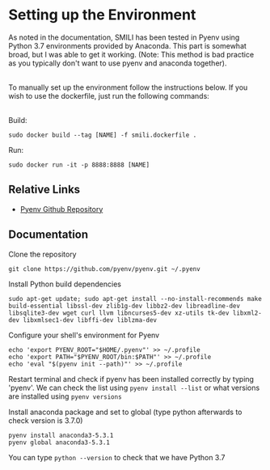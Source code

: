 # Setting up the Environment

As noted in the documentation, SMILI has been tested in Pyenv using Python 3.7 environments provided by Anaconda. 
This part is somewhat broad, but I was able to get it working. (Note: This method is bad practice as 
you typically don't want to use pyenv and anaconda together).

<br>
To manually set up the environment follow the instructions below. If you wish to use the dockerfile, just run the following commands:
<br><br/>

Build:
```
sudo docker build --tag [NAME] -f smili.dockerfile .
```
Run:
```
sudo docker run -it -p 8888:8888 [NAME]
```

## Relative Links
* [Pyenv Github Repository](https://github.com/pyenv/pyenv)

## Documentation

Clone the repository
```
git clone https://github.com/pyenv/pyenv.git ~/.pyenv
```
Install Python build dependencies
```
sudo apt-get update; sudo apt-get install --no-install-recommends make build-essential libssl-dev zlib1g-dev libbz2-dev libreadline-dev libsqlite3-dev wget curl llvm libncurses5-dev xz-utils tk-dev libxml2-dev libxmlsec1-dev libffi-dev liblzma-dev
```
Configure your shell's environment for Pyenv
```
echo 'export PYENV_ROOT="$HOME/.pyenv"' >> ~/.profile
echo 'export PATH="$PYENV_ROOT/bin:$PATH"' >> ~/.profile
echo 'eval "$(pyenv init --path)"' >> ~/.profile
```
Restart terminal and check if pyenv has been installed correctly by typing 'pyenv'. We can check the list using ```pyenv install --list``` or what versions are installed using ```pyenv versions```

Install anaconda package and set to global (type python afterwards to check version is 3.7.0)
```
pyenv install anaconda3-5.3.1
pyenv global anaconda3-5.3.1
```
You can type ```python --version``` to check that we have Python 3.7
